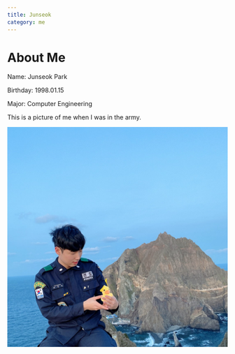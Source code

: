 ```yaml
---
title: Junseok
category: me
---
```

# About Me
Name: Junseok Park

Birthday: 1998.01.15

Major: Computer Engineering

This is a picture of me when I was in the army.

![dokdo_pic](/KakaoTalk_Photo_2020-04-25-20-58-57.png)
